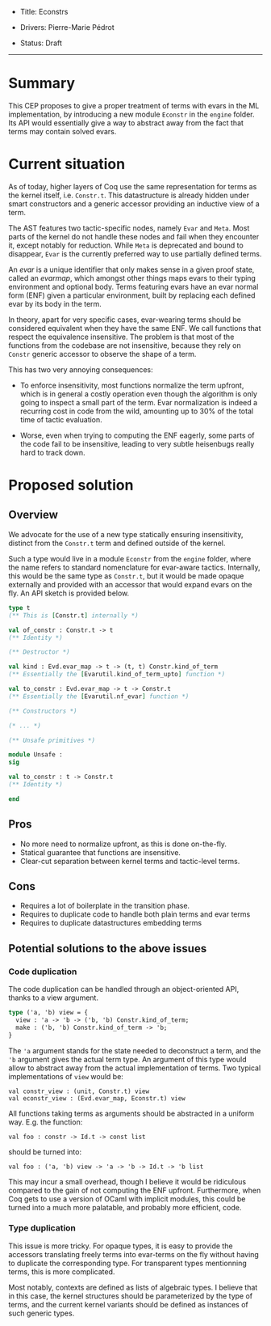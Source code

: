 - Title: Econstrs

- Drivers: Pierre-Marie Pédrot

- Status: Draft

----

# Summary

This CEP proposes to give a proper treatment of terms with evars in the ML
implementation, by introducing a new module `Econstr` in the `engine` folder.
Its API would essentially give a way to abstract away from the fact that
terms may contain solved evars.

# Current situation

As of today, higher layers of Coq use the same representation for terms as the
kernel itself, i.e. `Constr.t`. This datastructure is already hidden under
smart constructors and a generic accessor providing an inductive view of a term.

The AST features two tactic-specific nodes, namely `Evar` and `Meta`. Most parts
of the kernel do not handle these nodes and fail when they encounter it, except
notably for reduction. While `Meta` is deprecated and bound to disappear, `Evar`
is the currently preferred way to use partially defined terms.

An *evar* is a unique identifier that only makes sense in a given proof state,
called an *evarmap*, which amongst other things maps evars to their typing
environment and optional body. Terms featuring evars have an evar normal form
(ENF) given a particular environment, built by replacing each defined evar by
its body in the term.

In theory, apart for very specific cases, evar-wearing terms should be
considered equivalent when they have the same ENF. We call functions that
respect the equivalence insensitive. The problem is that most of the functions
from the codebase are not insensitive, because they rely on `Constr` generic
accessor to observe the shape of a term.

This has two very annoying consequences:

- To enforce insensitivity, most functions normalize the term upfront, which
is in general a costly operation even though the algorithm is only going to
inspect a small part of the term. Evar normalization is indeed a recurring
cost in code from the wild, amounting up to 30% of the total time of tactic
evaluation.

- Worse, even when trying to computing the ENF eagerly, some parts of the code
fail to be insensitive, leading to very subtle heisenbugs really hard to track
down.

# Proposed solution

## Overview

We advocate for the use of a new type statically ensuring insensitivity,
distinct from the `Constr.t` term and defined outside of the kernel.

Such a type would live in a module `Econstr` from the `engine` folder, where
the name refers to standard nomenclature for evar-aware tactics. Internally,
this would be the same type as `Constr.t`, but it would be made opaque
externally and provided with an accessor that would expand evars on the fly.
An API sketch is provided below.

```ocaml
type t
(** This is [Constr.t] internally *)

val of_constr : Constr.t -> t
(** Identity *)

(** Destructor *)

val kind : Evd.evar_map -> t -> (t, t) Constr.kind_of_term
(** Essentially the [Evarutil.kind_of_term_upto] function *)

val to_constr : Evd.evar_map -> t -> Constr.t
(** Essentially the [Evarutil.nf_evar] function *)

(** Constructors *)

(* ... *)

(** Unsafe primitives *)

module Unsafe :
sig

val to_constr : t -> Constr.t
(** Identity *)

end
```

## Pros

- No more need to normalize upfront, as this is done on-the-fly.
- Statical guarantee that functions are insensitive.
- Clear-cut separation between kernel terms and tactic-level terms.

## Cons

- Requires a lot of boilerplate in the transition phase.
- Requires to duplicate code to handle both plain terms and evar terms
- Requires to duplicate datastructures embedding terms

## Potential solutions to the above issues

### Code duplication

The code duplication can be handled through an object-oriented API, thanks
to a view argument.

```ocaml
type ('a, 'b) view = {
  view : 'a -> 'b -> ('b, 'b) Constr.kind_of_term;
  make : ('b, 'b) Constr.kind_of_term -> 'b;
}
```

The `'a` argument stands for the state needed to deconstruct a term, and the
`'b` argument gives the actual term type. An argument of this type would allow to
abstract away from the actual implementation of terms. Two typical
implementations of `view` would be:

```
val constr_view : (unit, Constr.t) view
val econstr_view : (Evd.evar_map, Econstr.t) view
```

All functions taking terms as arguments should be abstracted in a uniform way.
E.g. the function:

```
val foo : constr -> Id.t -> const list
```

should be turned into:

```
val foo : ('a, 'b) view -> 'a -> 'b -> Id.t -> 'b list
```

This may incur a small overhead, though I believe it would be ridiculous
compared to the gain of not computing the ENF upfront. Furthermore, when Coq
gets to use a version of OCaml with implicit modules, this could be turned into
a much more palatable, and probably more efficient, code.

### Type duplication

This issue is more tricky. For opaque types, it is easy to provide the accessors
translating freely terms into evar-terms on the fly without having to duplicate
the corresponding type. For transparent types mentionning terms, this is more
complicated.

Most notably, contexts are defined as lists of algebraic types. I believe that
in this case, the kernel structures should be parameterized by the type of
terms, and the current kernel variants should be defined as instances of such
generic types.
